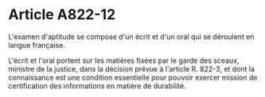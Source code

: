 # Article A822-12

L'examen d'aptitude se compose d'un écrit et d'un oral qui se déroulent en langue française.

L'écrit et l'oral portent sur les matières fixées par le garde des sceaux, ministre de la justice, dans la décision prévue à l'article R. 822-3, et dont la connaissance est une condition essentielle pour pouvoir exercer mission de certification des informations en matière de durabilité.
